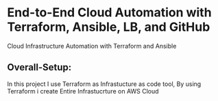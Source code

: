 # End-to-End Cloud Automation with Terraform, Ansible, LB, and GitHub
Cloud Infrastructure Automation with Terraform and Ansible

## Overall-Setup: 
In this project I use Terraform as Infrastucture as code tool, By using Terraform i create Entire Infrastucrture on AWS Cloud 
